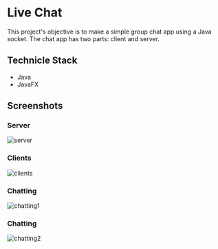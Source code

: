 # Live Chat
This project's objective is to make a simple group chat app using a Java socket. The chat
app has two parts: client and server.

## Technicle Stack
* Java
* JavaFX

## Screenshots

### Server
![server](https://github.com/Ashendhiyan/ChatApp-Socket/assets/99383511/2b760e24-e92d-44b5-a031-3afe1678b2c4)

### Clients
![clients](https://github.com/Ashendhiyan/ChatApp-Socket/assets/99383511/1b65ce98-18ab-42cb-a0a8-f221697100bd)

### Chatting
![chatting1](https://github.com/Ashendhiyan/ChatApp-Socket/assets/99383511/ee63a6d9-628e-4205-ab38-737c0e234c64)

### Chatting
![chatting2](https://github.com/Ashendhiyan/ChatApp-Socket/assets/99383511/b881d067-e6c5-49c2-8ab3-daa32145f831)


